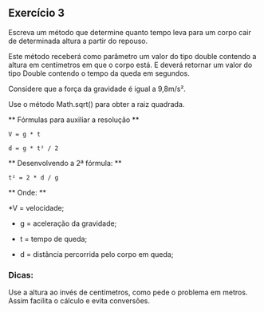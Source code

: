## Exercício 3

Escreva um método que determine quanto tempo leva para um corpo cair de determinada altura a partir do repouso. 

Este método receberá como parâmetro um valor do tipo double contendo a altura em centímetros em que o corpo está. E deverá retornar um valor do tipo Double contendo o tempo da queda em segundos.

Considere que a força da gravidade é igual a 9,8m/s². 

Use o método Math.sqrt() para obter a raiz quadrada.

** Fórmulas para auxiliar a resolução **

`V = g * t`

`d = g * t² / 2`

** Desenvolvendo a 2ª fórmula: **

`t² = 2 * d / g`

** Onde: **

*V = velocidade;

* g = aceleração da gravidade;

* t = tempo de queda;

* d = distância percorrida pelo corpo em queda;

### Dicas:

Use a altura ao invés de centímetros, como pede o problema em metros. Assim facilita o cálculo e evita conversões.
